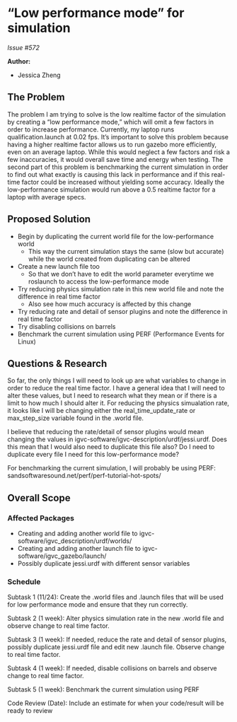 # “Low performance mode” for simulation

*Issue #572*

**Author:**
- Jessica Zheng

## The Problem

The problem I am trying to solve is the low realtime factor of the simulation by creating a “low performance mode,” which will omit a few factors in order to increase performance. Currently, my laptop runs qualification.launch at 0.02 fps. It’s important to solve this problem because having a higher realtime factor allows us to run gazebo more efficiently, even on an average laptop. While this would neglect a few factors and risk a few inaccuracies, it would overall save time and energy when testing. The second part of this problem is benchmarking the current simulation in order to find out what exactly is causing this lack in performance and if this real-time factor could be increased without yielding some accuracy. Ideally the low-performance simulation would run above a 0.5 realtime factor for a laptop with average specs.

## Proposed Solution

- Begin by duplicating the current world file for the low-performance world
    - This way the current simulation stays the same (slow but accurate) while the world created from duplicating can be altered
- Create a new launch file too 
    - So that we don’t have to edit the world parameter everytime we roslaunch to access the low-performance mode
- Try reducing physics simulation rate in this new world file and note the difference in real time factor
    - Also see how much accuracy is affected by this change
- Try reducing rate and detail of sensor plugins and note the difference in real time factor
- Try disabling collisions on barrels
- Benchmark the current simulation using PERF (Performance Events for Linux)

## Questions & Research
So far, the only things I will need to look up are what variables to change in order to reduce the real time factor. I have a general idea that I will need to alter these values, but I need to research what they mean or if there is a limit to how much I should alter it. 
For reducing the physics simualation rate, it looks like I will be changing either the real_time_update_rate or max_step_size variable found in the .world file.

I believe that reducing the rate/detail of sensor plugins would mean changing the values in igvc-software/igvc-description/urdf/jessi.urdf. Does this mean that I would also need to duplicate this file also? Do I need to duplicate every file I need for this low-performance mode?

For benchmarking the current simulation, I will probably be using PERF: 
sandsoftwaresound.net/perf/perf-tutorial-hot-spots/ 

## Overall Scope

### Affected Packages

- Creating and adding another world file to igvc-software/igvc_description/urdf/worlds/
- Creating and adding another launch file to igvc-software/igvc_gazebo/launch/
- Possibly duplicate jessi.urdf with different sensor variables

### Schedule

Subtask 1 (11/24): Create the .world files and .launch files that will be used for low performance mode and ensure that they run correctly.

Subtask 2 (1 week): Alter physics simulation rate in the new .world file and observe change to real time factor.

Subtask 3 (1 week): If needed, reduce the rate and detail of sensor plugins, possibly duplicate jessi.urdf file and edit new .launch file. Observe change to real time factor.

Subtask 4 (1 week): If needed, disable collisions on barrels and observe change to real time factor.

Subtask 5 (1 week): Benchmark the current simulation using PERF

Code Review (Date): Include an estimate for when your code/result will be ready to review


